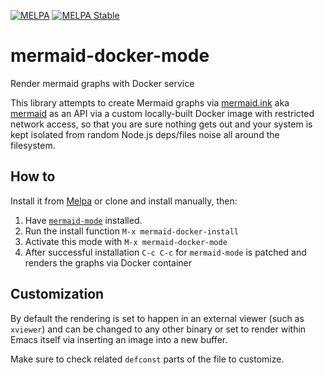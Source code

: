 [![MELPA][melpa-badge]][melpa-package]
[![MELPA Stable][melpa-stable-badge]][melpa-stable-package]

# mermaid-docker-mode

Render mermaid graphs with Docker service

This library attempts to create Mermaid graphs via
[mermaid.ink](https://github.com/jihchi/mermaid.ink) aka
[mermaid](https://mermaid.js.org/) as an API via a custom locally-built Docker
image with restricted network access, so that you are sure nothing gets out and
your system is kept isolated from random Node.js deps/files noise all around
the filesystem.

## How to

Install it from [Melpa](https://melpa.org/#/getting-started) or clone and
install manually, then:

1. Have [`mermaid-mode`](https://melpa.org/#/mermaid-mode) installed.
2. Run the install function `M-x mermaid-docker-install`
3. Activate this mode with `M-x mermaid-docker-mode`
4. After successful installation `C-c C-c` for `mermaid-mode` is patched and
   renders the graphs via Docker container

## Customization

By default the rendering is set to happen in an external viewer (such as
`xviewer`) and can be changed to any other binary or set to render within Emacs
itself via inserting an image into a new buffer.

Make sure to check related `defconst` parts of the file to customize.

[melpa-badge]: http://melpa.org/packages/mermaid-docker-mode-badge.svg
[melpa-package]: http://melpa.org/#/mermaid-docker-mode
[melpa-stable-badge]: http://stable.melpa.org/packages/mermaid-docker-mode-badge.svg
[melpa-stable-package]: http://stable.melpa.org/#/mermaid-docker-mode
